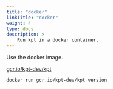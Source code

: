 ```yaml
---
title: "docker"
linkTitle: "docker"
weight: 4
type: docs
description: >
    Run kpt in a docker container.
---
```


Use the docker image.

[gcr.io/kpt-dev/kpt]

```sh
docker run gcr.io/kpt-dev/kpt version
```

[gcr.io/kpt-dev/kpt]: https://console.cloud.google.com/gcr/images/kpt-dev/GLOBAL/kpt?gcrImageListsize=30
